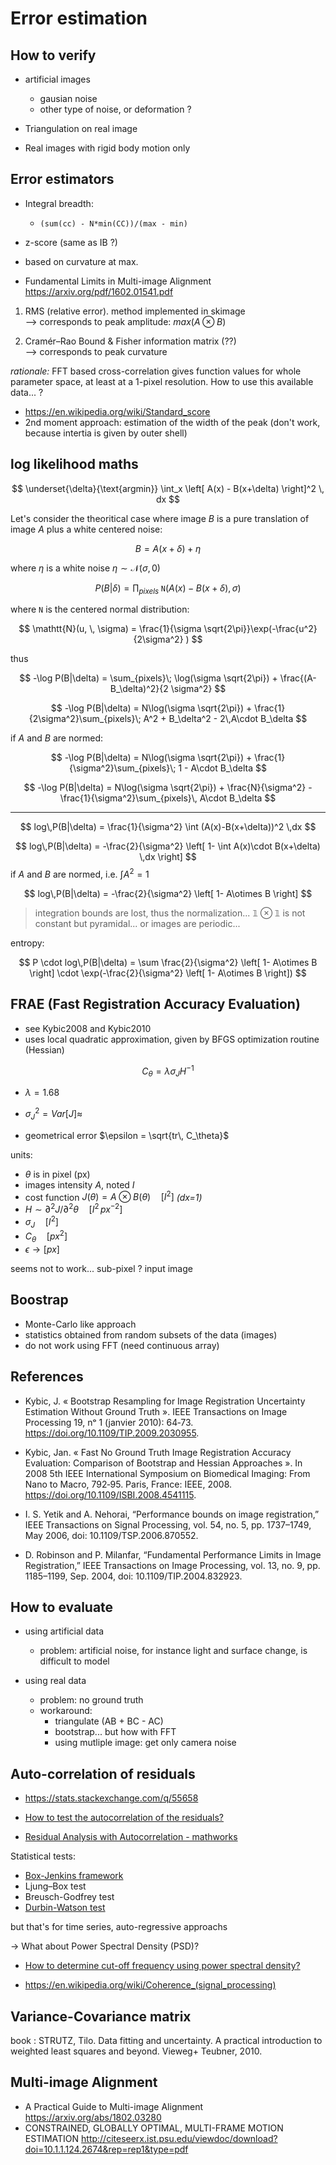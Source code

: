 # Error estimation

## How to verify

- artificial images
  - gausian noise
  - other type of noise, or deformation ?

- Triangulation on real image

- Real images with rigid body motion only

## Error estimators

- Integral breadth: 
  - `(sum(cc) - N*min(CC))/(max - min)`
- z-score (same as IB ?)
- based on curvature at max.

- Fundamental Limits in Multi-image Alignment https://arxiv.org/pdf/1602.01541.pdf

1. RMS (relative error). method implemented in skimage  
--> corresponds to peak amplitude: $max(A \otimes B)$

2.   Cramér–Rao Bound & Fisher information matrix (??)  
--> corresponds to peak curvature 

*rationale:* FFT based cross-correlation gives function values for whole parameter space, at least at a 1-pixel resolution. How to use this available data... ?

- https://en.wikipedia.org/wiki/Standard_score
- 2nd moment approach: estimation of the width of the peak (don't work, because intertia is given by outer shell)

## log likelihood maths

$$
\underset{\delta}{\text{argmin}} \int_x \left[ A(x) - B(x+\delta) \right]^2 \, dx
$$


Let's consider the theoritical case where image $B$ is a pure translation of image $A$ plus a white centered noise:

$$
B = A(x + \delta) + \eta
$$

where $\eta$ is a white noise $\eta \sim \mathcal{N}(\sigma, \, 0)$


$$
P(B|\delta) = \prod_{pixels}\; \mathtt{N}( A(x)-B(x+\delta), \, \sigma ) 
$$

where $\mathtt{N}$ is the centered normal distribution:

$$
\mathtt{N}(u, \, \sigma) = \frac{1}{\sigma \sqrt{2\pi}}\exp(-\frac{u^2}{2\sigma^2}  )
$$

thus

$$
-\log P(B|\delta) = \sum_{pixels}\; \log(\sigma  \sqrt{2\pi}) + \frac{(A-B_\delta)^2}{2 \sigma^2}
$$

$$
-\log P(B|\delta) =  N\log(\sigma  \sqrt{2\pi}) + \frac{1}{2\sigma^2}\sum_{pixels}\; A^2 + B_\delta^2 - 2\,A\cdot B_\delta
$$

if $A$ and $B$ are normed:

$$
-\log P(B|\delta) =  N\log(\sigma  \sqrt{2\pi}) + \frac{1}{\sigma^2}\sum_{pixels}\; 1 - A\cdot B_\delta
$$

$$
-\log P(B|\delta) =  N\log(\sigma  \sqrt{2\pi}) + \frac{N}{\sigma^2} - \frac{1}{\sigma^2}\sum_{pixels}\, A\cdot B_\delta
$$

---

$$
log\,P(B|\delta) = \frac{1}{\sigma^2} \int (A(x)-B(x+\delta))^2 \,dx
$$

$$
log\,P(B|\delta) = -\frac{2}{\sigma^2} \left[ 1-  \int A(x)\cdot B(x+\delta) \,dx  \right]
$$ 
if $A$ and $B$ are normed, i.e. $\int A^2 = 1$

$$
log\,P(B|\delta) = -\frac{2}{\sigma^2} \left[ 1-  A\otimes B  \right]
$$ 

> integration bounds are lost, thus the normalization... $\mathbb{1}\otimes \mathbb{1}$ is not constant but pyramidal... or images are periodic...

entropy:

$$
P \cdot log\,P(B|\delta) = \sum \frac{2}{\sigma^2} \left[ 1-  A\otimes B  \right] \cdot \exp(-\frac{2}{\sigma^2} \left[ 1-  A\otimes B  \right])
$$ 


## FRAE (Fast Registration Accuracy Evaluation)

- see Kybic2008 and Kybic2010
- uses local quadratic approximation, given by BFGS optimization routine (Hessian)


$$
C_\theta = \lambda \sigma_J H^{-1}
$$

- $\lambda=1.68$
- $\sigma_J^2 = Var[J] \approx$


- geometrical error $\epsilon = \sqrt{tr\, C_\theta}$

units:
- $\theta$ is in pixel (px)
- images intensity $A$, noted $I$
- cost function $J(\theta) = A \otimes B (\theta) \quad [I^2]$ _(dx=1)_
- $H \sim \partial^2 J / \partial^2 \theta \quad [I^2 \, px^{-2}]$
- $\sigma_J \quad [I^2]$
- $C_\theta \quad [px^2]$
- $\epsilon \rightarrow [px]$

seems not to work... sub-pixel ? input image

## Boostrap

- Monte-Carlo like approach
- statistics obtained from random subsets of the data (images)
- do not work using FFT (need continuous array)



## References

- Kybic, J. « Bootstrap Resampling for Image Registration Uncertainty Estimation Without Ground Truth ». IEEE Transactions on Image Processing 19, nᵒ 1 (janvier 2010): 64‑73. https://doi.org/10.1109/TIP.2009.2030955.

- Kybic, Jan. « Fast No Ground Truth Image Registration Accuracy Evaluation: Comparison of Bootstrap and Hessian Approaches ». In 2008 5th IEEE International Symposium on Biomedical Imaging: From Nano to Macro, 792‑95. Paris, France: IEEE, 2008. https://doi.org/10.1109/ISBI.2008.4541115.

- I. S. Yetik and A. Nehorai, “Performance bounds on image registration,” IEEE Transactions on Signal Processing, vol. 54, no. 5, pp. 1737–1749, May 2006, doi: 10.1109/TSP.2006.870552.

- D. Robinson and P. Milanfar, “Fundamental Performance Limits in Image Registration,” IEEE Transactions on Image Processing, vol. 13, no. 9, pp. 1185–1199, Sep. 2004, doi: 10.1109/TIP.2004.832923.



## How to evaluate

- using artificial data
  - problem: artificial noise, for instance light and surface change, is difficult to model

- using real data
  - problem: no ground truth
  - workaround:
    - triangulate (AB + BC - AC)
    - bootstrap... but how with FFT
    - using mutliple image: get only camera noise




## Auto-correlation of residuals

- https://stats.stackexchange.com/q/55658
- [How to test the autocorrelation of the residuals?](https://stats.stackexchange.com/q/14914)  

- [Residual Analysis with Autocorrelation - mathworks](https://www.mathworks.com/help/signal/ug/residual-analysis-with-autocorrelation.html)

Statistical tests:
- [Box-Jenkins framework](https://en.wikipedia.org/wiki/Box%E2%80%93Jenkins_method)
- Ljung–Box test
- Breusch-Godfrey test
- [Durbin-Watson test](https://en.wikipedia.org/wiki/Durbin%E2%80%93Watson_statistic)

but that's for time series, auto-regressive approachs  

-> What about Power Spectral Density (PSD)?

- [How to determine cut-off frequency using power spectral density?](https://dsp.stackexchange.com/q/19672)  

- https://en.wikipedia.org/wiki/Coherence_(signal_processing)



## Variance-Covariance matrix

book : STRUTZ, Tilo. Data fitting and uncertainty. A practical introduction to weighted least squares and beyond. Vieweg+ Teubner, 2010.



##  Multi-image Alignment

- A Practical Guide to Multi-image Alignment https://arxiv.org/abs/1802.03280
- CONSTRAINED, GLOBALLY OPTIMAL, MULTI-FRAME MOTION ESTIMATION  http://citeseerx.ist.psu.edu/viewdoc/download?doi=10.1.1.124.2674&rep=rep1&type=pdf
